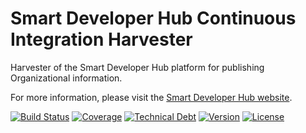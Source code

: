 # Smart Developer Hub Continuous Integration Harvester
Harvester of the Smart Developer Hub platform for publishing Organizational information.

For more information, please visit the [Smart Developer Hub website](http://www.smartdeveloperhub.org/).

[![Build Status](https://travis-ci.org/SmartDeveloperHub/sdh-org-harvester.svg?branch=master)](https://travis-ci.org/SmartDeveloperHub/sdh-org-harvester)
[![Coverage](https://img.shields.io/sonar/http/www.smartdeveloperhub.org/sonar/org.smartdeveloperhub.harvester.org:org-harvester-aggregator:master/coverage.svg)](http://www.smartdeveloperhub.org/sonar/)
[![Technical Debt](https://img.shields.io/sonar/http/www.smartdeveloperhub.org/sonar/org.smartdeveloperhub.harvester.org:org-harvester-aggregator:master/tech_debt.svg)](http://www.smartdeveloperhub.org/sonar/)
[![Version](https://img.shields.io/maven-central/v/org.smartdeveloperhub.harvester.org/org-harvester-aggregator.svg?style=flat)](https://github.com/SmartDeveloperHub/sdh-org-harvester/releases)
[![License](https://img.shields.io/github/license/SmartDeveloperHub/sdh-org-harvester.svg)](http://www.apache.org/licenses/LICENSE-2.0)